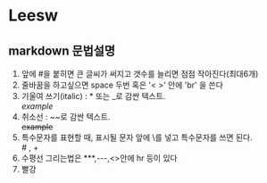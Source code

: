 # Leesw
## markdown 문법설명

1. 앞에 #을 붙히면 큰 글씨가 써지고 갯수를 늘리면 점점 작아진다(최대6개)
2. 줄바꿈을 하고싶으면 space 두번 혹은 '< >' 안에 'br' 을 쓴다
3. 기울여 쓰기(italic) : * 또는 _로 감싼 텍스트. <br>
_example_ 
4. 취소선 : ~~로 감싼 텍스트. <br>
~~example~~ 
5. 특수문자를 표현할 때, 표시될 문자 앞에 \를 넣고 특수문자를 쓰면 된다. <br>
\# , \+
6. 수평선 그리는법은 ***,---,<>안에 hr 등이 있다
7. <span style='color=red'>빨강
